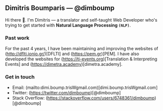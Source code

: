 ## Dimitris Boumparis — @dimboump
Hi there 👋. I'm Dimitris — a translator and self-taught Web Developer who's trying to get started with **Natural Language Processing `(NLP)`**.

### Past work
For the past 4 years, I have been maintaining and improving the websites of (http://dflti.ionio.gr/)[DFLTI] and (https://pem.gr)[PEM]. I have also developed the websites for (https://ti-events.org)[Translation & Interpreting Events] and (https://dimetra.academy)[dimetra.academy].

### Get in touch
- Email: (mailto:dimi.boump.trisWgmail.com)[dimi.boump.trisWgmail.com]
- Twitter: (https://twitter.com/dimboump)[@dimboump]
- Stack Overflow: (https://stackoverflow.com/users/6748361/dimboump)[@dimboump]
<!--
**dimboump/dimboump** is a ✨ _special_ ✨ repository because its `README.md` (this file) appears on your GitHub profile.

Here are some ideas to get you started:

- 🔭 I’m currently working on ...
- 🌱 I’m currently learning ...
- 👯 I’m looking to collaborate on ...
- 🤔 I’m looking for help with ...
- 💬 Ask me about ...
- 📫 How to reach me: ...
- 😄 Pronouns: ...
- ⚡ Fun fact: ...
-->
